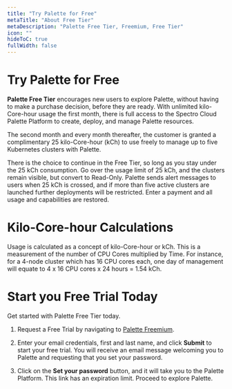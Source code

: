 ```yaml
---
title: "Try Palette for Free"
metaTitle: "About Free Tier"
metaDescription: "Palette Free Tier, Freemium, Free Tier"
icon: ""
hideToC: true
fullWidth: false
---
```


# Try Palette for Free

**Palette Free Tier** encourages new users to explore Palette, without having to make a purchase decision, before they are ready. With unlimited kilo-Core-hour usage the first month, there is full access to the Spectro Cloud Palette Platform to create, deploy, and manage Palette resources. 

The second month and every month thereafter, the customer is granted a complimentary 25 kilo-Core-hour (kCh) to use freely to manage up to five Kubernetes clusters with Palette. 

There is the choice to continue in the Free Tier, so long as you stay under the 25 kCh consumption. Go over the usage limit of 25 kCh, and the clusters remain visible, but convert to Read-Only. Palette sends alert messages to users when 25 kCh is crossed, and if more than five active clusters are launched further deployments will be restricted. Enter a payment and all usage and capabilities are restored. 

# Kilo-Core-hour Calculations

Usage is calculated as a concept of kilo-Core-hour or kCh. This is a measurement of the number of CPU Cores multiplied by Time. For instance, for a 4-node cluster which has 16 CPU cores each, one day of management will equate to 4 x 16 CPU cores x 24 hours = 1.54 kCh.

# Start you Free Trial Today

Get started with Palette Free Tier today.
1. Request a Free Trial by navigating to [Palette Freemium](https://www.spectrocloud.com/free-trial/).
    

2. Enter your email credentials, first and last name, and click **Submit** to start your free trial. You will receive an email message welcoming you to Palette and requesting that you set your password. 
    

3. Click on the **Set your password** button, and it will take you to the Palette Platform. This link has an expiration limit. Proceed to explore Palette.

   